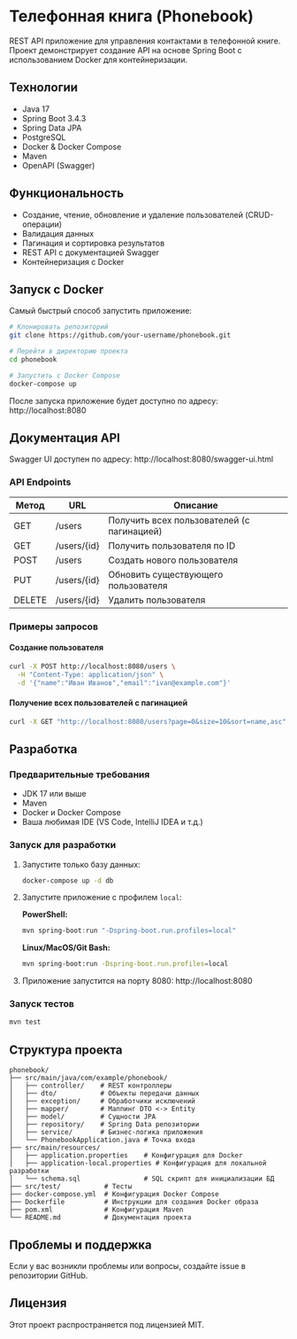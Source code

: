 # Телефонная книга (Phonebook)

REST API приложение для управления контактами в телефонной книге. Проект демонстрирует создание API на основе Spring Boot с использованием Docker для контейнеризации.

## Технологии

- Java 17
- Spring Boot 3.4.3
- Spring Data JPA
- PostgreSQL
- Docker & Docker Compose
- Maven
- OpenAPI (Swagger)

## Функциональность

- Создание, чтение, обновление и удаление пользователей (CRUD-операции)
- Валидация данных
- Пагинация и сортировка результатов
- REST API с документацией Swagger
- Контейнеризация с Docker

## Запуск с Docker

Самый быстрый способ запустить приложение:

```bash
# Клонировать репозиторий
git clone https://github.com/your-username/phonebook.git

# Перейти в директорию проекта
cd phonebook

# Запустить с Docker Compose
docker-compose up
```

После запуска приложение будет доступно по адресу: http://localhost:8080

## Документация API

Swagger UI доступен по адресу: http://localhost:8080/swagger-ui.html

### API Endpoints

| Метод  | URL             | Описание                                       |
|--------|-----------------|------------------------------------------------|
| GET    | /users          | Получить всех пользователей (с пагинацией)     |
| GET    | /users/{id}     | Получить пользователя по ID                    |
| POST   | /users          | Создать нового пользователя                    |
| PUT    | /users/{id}     | Обновить существующего пользователя            |
| DELETE | /users/{id}     | Удалить пользователя                           |

### Примеры запросов

#### Создание пользователя
```bash
curl -X POST http://localhost:8080/users \
  -H "Content-Type: application/json" \
  -d '{"name":"Иван Иванов","email":"ivan@example.com"}'
```

#### Получение всех пользователей с пагинацией
```bash
curl -X GET "http://localhost:8080/users?page=0&size=10&sort=name,asc"
```

## Разработка

### Предварительные требования

- JDK 17 или выше
- Maven
- Docker и Docker Compose
- Ваша любимая IDE (VS Code, IntelliJ IDEA и т.д.)

### Запуск для разработки

1. Запустите только базу данных:
   ```bash
   docker-compose up -d db
   ```

2. Запустите приложение с профилем `local`:
   
   **PowerShell:**
   ```powershell
   mvn spring-boot:run "-Dspring-boot.run.profiles=local"
   ```
   
   **Linux/MacOS/Git Bash:**
   ```bash
   mvn spring-boot:run -Dspring-boot.run.profiles=local
   ```

3. Приложение запустится на порту 8080: http://localhost:8080

### Запуск тестов

```bash
mvn test
```

## Структура проекта

```
phonebook/
├── src/main/java/com/example/phonebook/
│   ├── controller/    # REST контроллеры
│   ├── dto/           # Объекты передачи данных
│   ├── exception/     # Обработчики исключений
│   ├── mapper/        # Маппинг DTO <-> Entity
│   ├── model/         # Сущности JPA
│   ├── repository/    # Spring Data репозитории
│   ├── service/       # Бизнес-логика приложения
│   └── PhonebookApplication.java # Точка входа
├── src/main/resources/
│   ├── application.properties    # Конфигурация для Docker
│   ├── application-local.properties # Конфигурация для локальной разработки
│   └── schema.sql                # SQL скрипт для инициализации БД
├── src/test/           # Тесты
├── docker-compose.yml  # Конфигурация Docker Compose
├── Dockerfile          # Инструкции для создания Docker образа
├── pom.xml             # Конфигурация Maven
└── README.md           # Документация проекта
```

## Проблемы и поддержка

Если у вас возникли проблемы или вопросы, создайте issue в репозитории GitHub.

## Лицензия

Этот проект распространяется под лицензией MIT.
